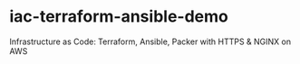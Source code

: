 # iac-terraform-ansible-demo
Infrastructure as Code: Terraform, Ansible, Packer with HTTPS &amp; NGINX on AWS
